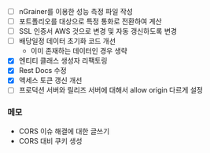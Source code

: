 
- [ ] nGrainer를 이용한 성능 측정 파일 작성
- [ ] 포트폴리오를 대상으로 특정 통화로 전환하여 계산
- [ ] SSL 인증서 AWS 것으로 변경 및 자동 갱신하도록 변경
- [ ] 배당일정 데이터 초기화 코드 개선
	- 이미 존재하는 데이터인 경우 생략
- [x] 엔티티 클래스 생성자 리팩토링
- [x] Rest Docs 수정
- [x]  액세스 토큰 갱신 개선
- [ ] 프로덕션 서버와 릴리즈 서버에 대해서 allow origin 다르게 설정

### 메모
- CORS 이슈 해결에 대한 글쓰기
- CORS 대비 쿠키 생성
